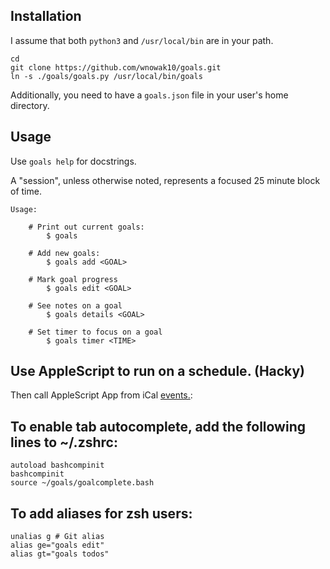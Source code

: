 
## Installation

I assume that both `python3` and `/usr/local/bin` are in your path.

    cd
    git clone https://github.com/wnowak10/goals.git
    ln -s ./goals/goals.py /usr/local/bin/goals

Additionally, you need to have a `goals.json` file in your user's home directory. 

## Usage

Use `goals help` for docstrings.

A "session", unless otherwise noted, represents a focused 25 minute block of time.

    Usage:

        # Print out current goals:
            $ goals

        # Add new goals:
            $ goals add <GOAL>

        # Mark goal progress
            $ goals edit <GOAL>

        # See notes on a goal
            $ goals details <GOAL>

        # Set timer to focus on a goal
            $ goals timer <TIME>

## Use AppleScript to run on a schedule. (Hacky)

Then call AppleScript App from iCal [events.](https://softron.zendesk.com/hc/en-us/articles/360000261674-HOW-TO-Trigger-an-AppleScript-at-specific-date-and-time):


## To enable tab autocomplete, add the following lines to ~/.zshrc:

```
autoload bashcompinit
bashcompinit
source ~/goals/goalcomplete.bash
```

## To add aliases for zsh users:

	unalias g # Git alias
	alias ge="goals edit"
	alias gt="goals todos"
